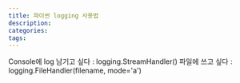 ```yaml
---
title: 파이썬 logging 사용법
description:
categories:
tags:
---
```


Console에 log 남기고 싶다 : logging.StreamHandler()
파일에 쓰고 싶다 : logging.FileHandler(filename, mode='a')